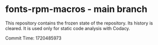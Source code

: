 # fonts-rpm-macros - main branch

This repository contains the frozen state of the repository.
Its history is cleared. It is used only for static code
analysis with Codacy.

Commit Time: 1720485973
